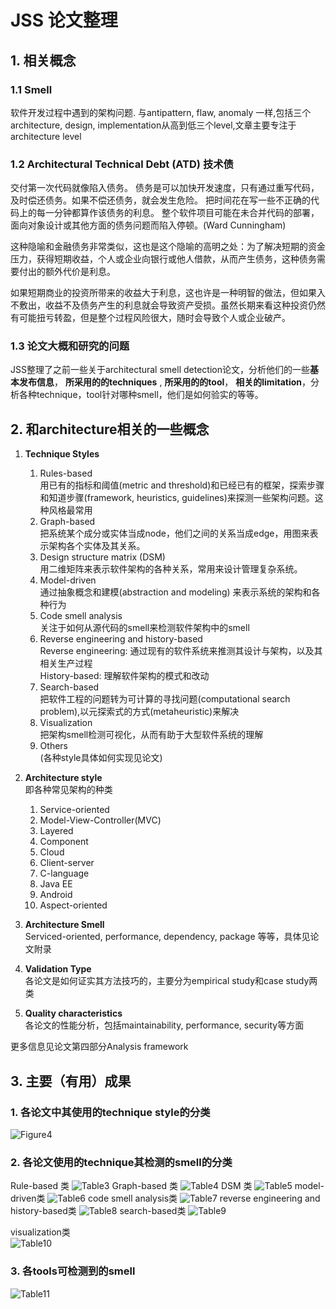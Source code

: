 # JSS 论文整理

## 1. 相关概念

### 1.1 **Smell**  

软件开发过程中遇到的架构问题.  与antipattern, flaw, anomaly 一样,包括三个architecture, design, implementation从高到低三个level,文章主要专注于architecture level

### 1.2 **Architectural Technical Debt (ATD) 技术债**  

交付第一次代码就像陷入债务。 债务是可以加快开发速度，只有通过重写代码，及时偿还债务。如果不偿还债务，就会发生危险。 把时间花在写一些不正确的代码上的每一分钟都算作该债务的利息。 整个软件项目可能在未合并代码的部署，面向对象设计或其他方面的债务问题而陷入停顿。(Ward Cunningham)

这种隐喻和金融债务非常类似，这也是这个隐喻的高明之处：为了解决短期的资金压力，获得短期收益，个人或企业向银行或他人借款，从而产生债务，这种债务需要付出的额外代价是利息。

如果短期商业的投资所带来的收益大于利息，这也许是一种明智的做法，但如果入不敷出，收益不及债务产生的利息就会导致资产受损。虽然长期来看这种投资仍然有可能扭亏转盈，但是整个过程风险很大，随时会导致个人或企业破产。

### 1.3 论文大概和研究的问题

JSS整理了之前一些关于architectural smell detection论文，分析他们的一些**基本发布信息**， **所采用的的techniques** , **所采用的的tool**， **相关的limitation**，分析各种technique，tool针对哪种smell，他们是如何验实的等等。

## 2. 和architecture相关的一些概念  

1. **Technique Styles**
   1. Rules-based  
    用已有的指标和阈值(metric and threshold)和已经已有的框架，探索步骤和知道步骤(framework, heuristics, guidelines)来探测一些架构问题。这种风格最常用  
   2. Graph-based  
    把系统某个成分或实体当成node，他们之间的关系当成edge，用图来表示架构各个实体及其关系。
   3. Design structure matrix (DSM)  
    用二维矩阵来表示软件架构的各种关系，常用来设计管理复杂系统。
   4. Model-driven  
    通过抽象概念和建模(abstraction and modeling) 来表示系统的架构和各种行为
   5. Code smell analysis  
    关注于如何从源代码的smell来检测软件架构中的smell
   6. Reverse engineering and history-based  
    Reverse engineering: 通过现有的软件系统来推测其设计与架构，以及其相关生产过程  
    History-based: 理解软件架构的模式和改动
   7. Search-based  
    把软件工程的问题转为可计算的寻找问题(computational search problem),以元探索式的方式(metaheuristic)来解决
   8. Visualization  
    把架构smell检测可视化，从而有助于大型软件系统的理解
   9. Others  
(各种style具体如何实现见论文)

2. **Architecture style**  
即各种常见架构的种类  
    1. Service-oriented 
    2. Model-View-Controller(MVC)
    3. Layered
    4. Component 
    5. Cloud
    6. Client-server
    7. C-language
    8. Java EE
    9. Android
    10. Aspect-oriented

3. **Architecture Smell**  
    Serviced-oriented, performance, dependency, package 等等，具体见论文附录

4. **Validation Type**  
   各论文是如何证实其方法技巧的，主要分为empirical study和case study两类

5. **Quality characteristics**  
   各论文的性能分析，包括maintainability, performance, security等方面

更多信息见论文第四部分Analysis framework

## 3. 主要（有用）成果

### 1. 各论文中其使用的technique style的分类

![Figure4](Image_20220611172901.png)

### 2. 各论文使用的technique其检测的smell的分类

Rule-based 类
![Table3](Table3.png)
Graph-based 类
![Table4](Table4.png)
DSM 类
![Table5](Table5.png)
model-driven类
![Table6](Table6.png)
code smell analysis类
![Table7](Table7.png)
reverse engineering and history-based类
![Table8](Table8.png)
search-based类
![Table9](Table9.png)

visualization类  
![Table10](Table10.png)

### 3. 各tools可检测到的smell

![Table11](Table11.png)